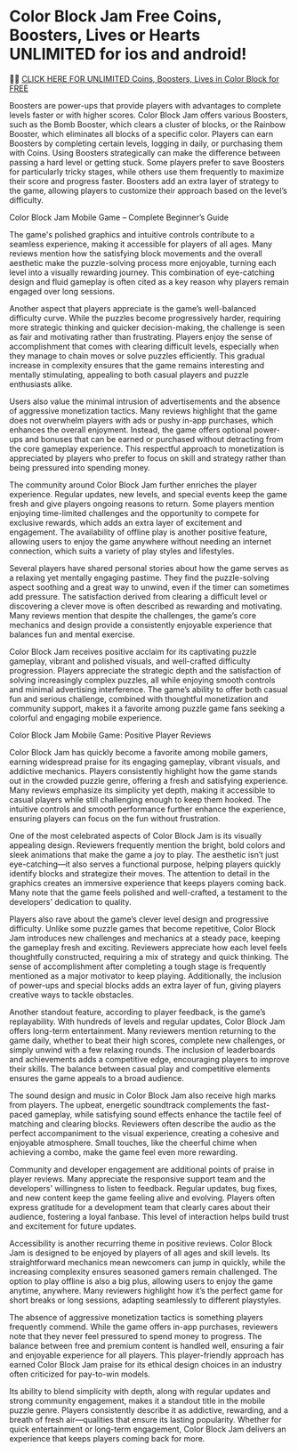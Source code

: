# Color Block Jam Free Coins, Boosters, Lives or Hearts UNLIMITED for ios and android!

🚨🚨 <a href="https://shorturl.at/nuIH3">CLICK HERE FOR UNLIMITED Coins, Boosters, Lives in Color Block for FREE </a>


Boosters are power-ups that provide players with advantages to complete levels faster or with higher scores. Color Block Jam offers various Boosters, such as the Bomb Booster, which clears a cluster of blocks, or the Rainbow Booster, which eliminates all blocks of a specific color. Players can earn Boosters by completing certain levels, logging in daily, or purchasing them with Coins. Using Boosters strategically can make the difference between passing a hard level or getting stuck. Some players prefer to save Boosters for particularly tricky stages, while others use them frequently to maximize their score and progress faster. Boosters add an extra layer of strategy to the game, allowing players to customize their approach based on the level’s difficulty.



Color Block Jam Mobile Game – Complete Beginner’s Guide
 

 The game's polished graphics and intuitive controls contribute to a seamless experience, making it accessible for players of all ages. Many reviews mention how the satisfying block movements and the overall aesthetic make the puzzle-solving process more enjoyable, turning each level into a visually rewarding journey. This combination of eye-catching design and fluid gameplay is often cited as a key reason why players remain engaged over long sessions.

Another aspect that players appreciate is the game’s well-balanced difficulty curve. While the puzzles become progressively harder, requiring more strategic thinking and quicker decision-making, the challenge is seen as fair and motivating rather than frustrating. Players enjoy the sense of accomplishment that comes with clearing difficult levels, especially when they manage to chain moves or solve puzzles efficiently. This gradual increase in complexity ensures that the game remains interesting and mentally stimulating, appealing to both casual players and puzzle enthusiasts alike.

Users also value the minimal intrusion of advertisements and the absence of aggressive monetization tactics. Many reviews highlight that the game does not overwhelm players with ads or pushy in-app purchases, which enhances the overall enjoyment. Instead, the game offers optional power-ups and bonuses that can be earned or purchased without detracting from the core gameplay experience. This respectful approach to monetization is appreciated by players who prefer to focus on skill and strategy rather than being pressured into spending money.

The community around Color Block Jam further enriches the player experience. Regular updates, new levels, and special events keep the game fresh and give players ongoing reasons to return. Some players mention enjoying time-limited challenges and the opportunity to compete for exclusive rewards, which adds an extra layer of excitement and engagement. The availability of offline play is another positive feature, allowing users to enjoy the game anywhere without needing an internet connection, which suits a variety of play styles and lifestyles.

Several players have shared personal stories about how the game serves as a relaxing yet mentally engaging pastime. They find the puzzle-solving aspect soothing and a great way to unwind, even if the timer can sometimes add pressure. The satisfaction derived from clearing a difficult level or discovering a clever move is often described as rewarding and motivating. Many reviews mention that despite the challenges, the game’s core mechanics and design provide a consistently enjoyable experience that balances fun and mental exercise.

 Color Block Jam receives positive acclaim for its captivating puzzle gameplay, vibrant and polished visuals, and well-crafted difficulty progression. Players appreciate the strategic depth and the satisfaction of solving increasingly complex puzzles, all while enjoying smooth controls and minimal advertising interference. The game’s ability to offer both casual fun and serious challenge, combined with thoughtful monetization and community support, makes it a favorite among puzzle game fans seeking a colorful and engaging mobile experience.

Color Block Jam Mobile Game: Positive Player Reviews

Color Block Jam has quickly become a favorite among mobile gamers, earning widespread praise for its engaging gameplay, vibrant visuals, and addictive mechanics. Players consistently highlight how the game stands out in the crowded puzzle genre, offering a fresh and satisfying experience. Many reviews emphasize its simplicity yet depth, making it accessible to casual players while still challenging enough to keep them hooked. The intuitive controls and smooth performance further enhance the experience, ensuring players can focus on the fun without frustration.

One of the most celebrated aspects of Color Block Jam is its visually appealing design. Reviewers frequently mention the bright, bold colors and sleek animations that make the game a joy to play. The aesthetic isn’t just eye-catching—it also serves a functional purpose, helping players quickly identify blocks and strategize their moves. The attention to detail in the graphics creates an immersive experience that keeps players coming back. Many note that the game feels polished and well-crafted, a testament to the developers' dedication to quality.

Players also rave about the game’s clever level design and progressive difficulty. Unlike some puzzle games that become repetitive, Color Block Jam introduces new challenges and mechanics at a steady pace, keeping the gameplay fresh and exciting. Reviewers appreciate how each level feels thoughtfully constructed, requiring a mix of strategy and quick thinking. The sense of accomplishment after completing a tough stage is frequently mentioned as a major motivator to keep playing. Additionally, the inclusion of power-ups and special blocks adds an extra layer of fun, giving players creative ways to tackle obstacles.

Another standout feature, according to player feedback, is the game’s replayability. With hundreds of levels and regular updates, Color Block Jam offers long-term entertainment. Many reviewers mention returning to the game daily, whether to beat their high scores, complete new challenges, or simply unwind with a few relaxing rounds. The inclusion of leaderboards and achievements adds a competitive edge, encouraging players to improve their skills. The balance between casual play and competitive elements ensures the game appeals to a broad audience.

The sound design and music in Color Block Jam also receive high marks from players. The upbeat, energetic soundtrack complements the fast-paced gameplay, while satisfying sound effects enhance the tactile feel of matching and clearing blocks. Reviewers often describe the audio as the perfect accompaniment to the visual experience, creating a cohesive and enjoyable atmosphere. Small touches, like the cheerful chime when achieving a combo, make the game feel even more rewarding.

Community and developer engagement are additional points of praise in player reviews. Many appreciate the responsive support team and the developers' willingness to listen to feedback. Regular updates, bug fixes, and new content keep the game feeling alive and evolving. Players often express gratitude for a development team that clearly cares about their audience, fostering a loyal fanbase. This level of interaction helps build trust and excitement for future updates.

Accessibility is another recurring theme in positive reviews. Color Block Jam is designed to be enjoyed by players of all ages and skill levels. Its straightforward mechanics mean newcomers can jump in quickly, while the increasing complexity ensures seasoned gamers remain challenged. The option to play offline is also a big plus, allowing users to enjoy the game anytime, anywhere. Many reviewers highlight how it’s the perfect game for short breaks or long sessions, adapting seamlessly to different playstyles.

The absence of aggressive monetization tactics is something players frequently commend. While the game offers in-app purchases, reviewers note that they never feel pressured to spend money to progress. The balance between free and premium content is handled well, ensuring a fair and enjoyable experience for all players. This player-friendly approach has earned Color Block Jam praise for its ethical design choices in an industry often criticized for pay-to-win models.

  Its ability to blend simplicity with depth, along with regular updates and strong community engagement, makes it a standout title in the mobile puzzle genre. Players consistently describe it as addictive, rewarding, and a breath of fresh air—qualities that ensure its lasting popularity. Whether for quick entertainment or long-term engagement, Color Block Jam delivers an experience that keeps players coming back for more.
